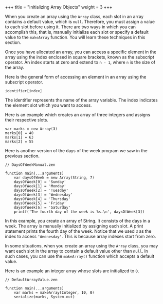 +++
title = "Initializing Array Objects"
weight = 3
+++

When you create an array using the `Array` class, each slot in an array contains
a default value, which is `null`. Therefore, you must assign a value to each slot
before using it. There are two ways in which you can accomplish this, that is,
manually initialize each slot or specify a default value to the `makeArray` function.
You will learn these techniques in this section.

Once you have allocated an array, you can access a specific element in the array
using the index enclosed in square brackets, known as the subscript operator.
An index starts at zero and extend to `n - 1`, where `n` is the size of the array.

Here is the general form of accessing an element in an array using the subscript
operator.
```
identifier[index]
```

The identifier represents the name of the array variable. The index indicates
the element slot which you want to access.

Here is an example which creates an array of three integers and assigns their
respective slots.

```
var marks = new Array(3)
marks[0] = 40
marks[1] = 63
marks[2] = 55
```

Here is another version of the days of the week program we saw in the previous
section.
```
// DaysOfWeekManual.zen

function main(...arguments)
    var daysOfWeek = new Array(String, 7)
    daysOfWeek[0] = 'Sunday'
    daysOfWeek[1] = 'Monday'
    daysOfWeek[2] = 'Tuesday'
    daysOfWeek[3] = 'Wednesday'
    daysOfWeek[4] = 'Thursday'
    daysOfWeek[5] = 'Friday'
    daysOfWeek[6] = 'Saturday'
    printf('The fourth day of the week is %s.\n', daysOfWeek[3])
```

In this example, you create an array of String. It consists of the days in a
week. The array is manually initialized by assigning each slot. A print statement
prints the fourth day of the week. Notice that we used `3` as the index to access
`'Wednesday'`. This is because array indexes start from zero.

In some situations, when you create an array using the `Array` class, you may
want each slot in the array to contain a default value other than `null`.
In such cases, you can use the `makeArray()` function
which accepts a default value.

Here is an example an integer array whose slots are initialized to `0`.
```
// DefaultArrayValue.zen

function main(...arguments)
    var marks = makeArray(Integer, 10, 0)
    serialize(marks, System.out)
```